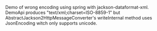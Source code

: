 Demo of wrong encoding using spring with jackson-dataformat-xml. 
DemoApi produces "text/xml;charset=ISO-8859-1" but AbstractJackson2HttpMessageConverter's writeInternal 
method uses JsonEncoding witch only supports unicode.
